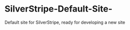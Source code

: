 SilverStripe-Default-Site-
==========================

Default site for SilverStripe, ready for developing a new site
